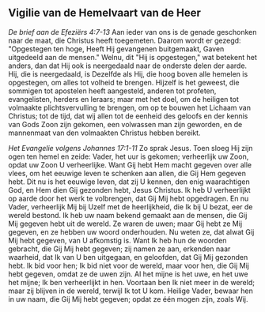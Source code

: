 ## Vigilie van de Hemelvaart van de Heer

*De brief aan de Efeziërs 4:7-13*
Aan ieder van ons is de genade geschonken naar de maat, die Christus heeft toegemeten. Daarom wordt er gezegd: "Opgestegen ten hoge, Heeft Hij gevangenen buitgemaakt, Gaven uitgedeeld aan de mensen." Welnu, dit "Hij is opgestegen," wat betekent het anders, dan dat Hij ook is neergedaald naar de onderste delen der aarde. Hij, die is neergedaald, is Dezelfde als Hij, die hoog boven alle hemelen is opgestegen, om alles tot volheid te brengen. Hijzelf is het geweest, die sommigen tot apostelen heeft aangesteld, anderen tot profeten, evangelisten, herders en leraars; maar met het doel, om de heiligen tot volmaakte plichtsvervulling te brengen, om op te bouwen het Lichaam van Christus; tot de tijd, dat wij allen tot de eenheid des geloofs en der kennis van Gods Zoon zijn gekomen, een volwassen man zijn geworden, en de mannenmaat van den volmaakten Christus hebben bereikt. 

*Het Evangelie volgens Johannes 17:1-11*
Zo sprak Jesus. Toen sloeg Hij zijn ogen ten hemel en zeide: Vader, het uur is gekomen; verheerlijk uw Zoon, opdat uw Zoon U verheerlijke. Want Gij hebt Hem macht gegeven over alle vlees, om het eeuwige leven te schenken aan allen, die Gij Hem gegeven hebt. Dit nu is het eeuwige leven, dat zij U kennen, den enig waarachtigen God, en Hem dien Gij gezonden hebt, Jesus Christus. Ik heb U verheerlijkt op aarde door het werk te volbrengen, dat Gij Mij hebt opgedragen. En nu Vader, verheerlijk Mij bij Uzelf met de heerlijkheid, die Ik bij U bezat, eer de wereld bestond. Ik heb uw naam bekend gemaakt aan de mensen, die Gij Mij gegeven hebt uit de wereld. Ze waren de uwen; maar Gij hebt ze Mij gegeven, en ze hebben uw woord onderhouden. Nu weten ze, dat alwat Gij Mij hebt gegeven, van U afkomstig is. Want Ik heb hun de woorden gebracht, die Gij Mij hebt gegeven; zij namen ze aan, erkenden naar waarheid, dat Ik van U ben uitgegaan, en geloofden, dat Gij Mij gezonden hebt. Ik bid voor hen; Ik bid niet voor de wereld, maar voor hen, die Gij Mij hebt gegeven, omdat ze de uwen zijn. Al het mijne is het uwe, en het uwe het mijne; Ik ben verheerlijkt in hen. Voortaan ben Ik niet meer in de wereld; maar zij blijven in de wereld, terwijl Ik tot U kom. Heilige Vader, bewaar hen in uw naam, die Gij Mij hebt gegeven; opdat ze één mogen zijn, zoals Wij. 

